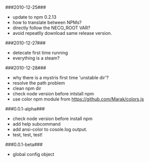 ###2010-12-25###
* update to npm 0.2.13
* how to translate between NPMs?
* directly follow the NECO_ROOT VAR?
* avoid repeatlly download same release version.

###2010-12-27###
* detecate first time running
* everything is a steam?

###2010-12-28###
* why there is a mystris first time 'unstable dir'?
* resolve the path problem
* clean npm dir
* check node version before intstall npm
* use color npm module from https://github.com/Marak/colors.js

###0.0.1-alpha###
* check node version before install npm
* add help subcommand
* add ansi-color to cosole.log output.
* test, test, test!

###0.0.1-beta###
* global config object
